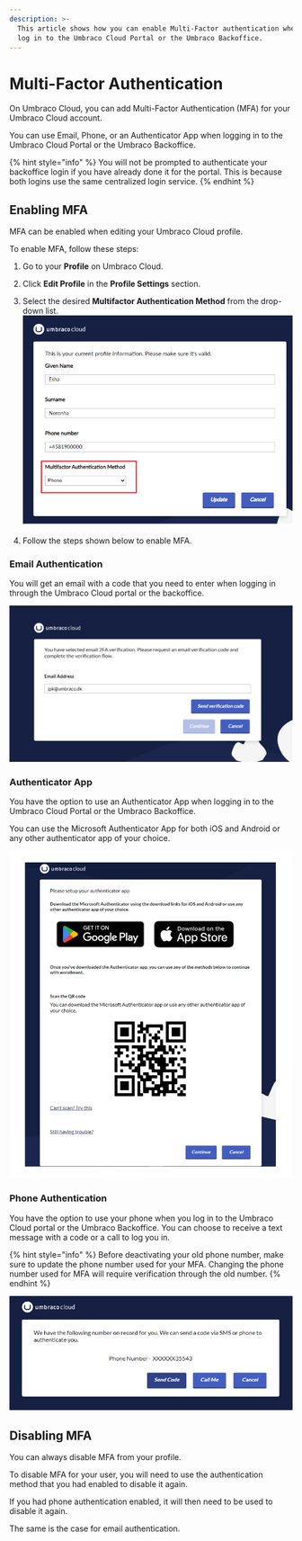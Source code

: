 ```yaml
---
description: >-
  This article shows how you can enable Multi-Factor authentication when you
  log in to the Umbraco Cloud Portal or the Umbraco Backoffice.
---
```


# Multi-Factor Authentication

On Umbraco Cloud, you can add Multi-Factor Authentication (MFA) for your Umbraco Cloud account.

You can use Email, Phone, or an Authenticator App when logging in to the Umbraco Cloud Portal or the Umbraco Backoffice.

{% hint style="info" %}
You will not be prompted to authenticate your backoffice login if you have already done it for the portal. This is because both logins use the same centralized login service.
{% endhint %}

## Enabling MFA

MFA can be enabled when editing your Umbraco Cloud profile.

To enable MFA, follow these steps:

1. Go to your **Profile** on Umbraco Cloud.
2. Click **Edit Profile** in the **Profile Settings** section.
3. Select the desired **Multifactor Authentication Method** from the drop-down list.
    ![Edit Profile MFA](images/Edit_Profile_MFA.png)

4. Follow the steps shown below to enable MFA.

### Email Authentication

You will get an email with a code that you need to enter when logging in through the Umbraco Cloud portal or the backoffice.

![Email authentication](images/email-auth.png)

### Authenticator App

You have the option to use an Authenticator App when logging in to the Umbraco Cloud Portal or the Umbraco Backoffice.

You can use the Microsoft Authenticator App for both iOS and Android or any other authenticator app of your choice.

![Authenticator app](images/auth-app.png)

### Phone Authentication

You have the option to use your phone when you log in to the Umbraco Cloud portal or the Umbraco Backoffice. You can choose to receive a text message with a code or a call to log you in.

{% hint style="info" %}
Before deactivating your old phone number, make sure to update the phone number used for your MFA. Changing the phone number used for MFA will require verification through the old number.
{% endhint %}

![Phone authentication](images/Phone-auth.png)

## Disabling MFA

You can always disable MFA from your profile.

To disable MFA for your user, you will need to use the authentication method that you had enabled to disable it again.

If you had phone authentication enabled, it will then need to be used to disable it again.

The same is the case for email authentication.
